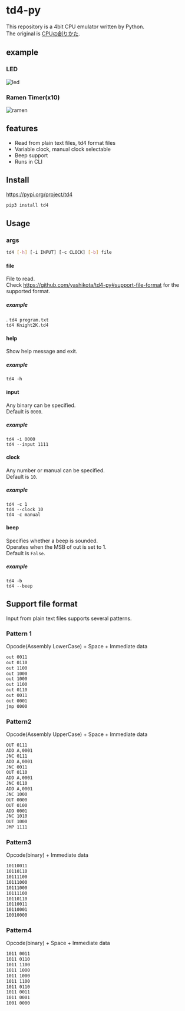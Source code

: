 # td4-py

This repository is a 4bit CPU emulator written by Python.  
The original is [CPUの創りかた](https://book.mynavi.jp/ec/products/detail/id=22065).  

## example

### LED

![led](https://raw.githubusercontent.com/yashikota/td4-py/master/img/led.gif)  

### Ramen Timer(x10)

![ramen](https://raw.githubusercontent.com/yashikota/td4-py/master/img/ramen.gif)

## features

- Read from plain text files, td4 format files
- Variable clock, manual clock selectable
- Beep support
- Runs in CLI

## Install

<https://pypi.org/project/td4>  

```sh
pip3 install td4
```

## Usage

### args

```sh
td4 [-h] [-i INPUT] [-c CLOCK] [-b] file
```

#### file

File to read.  
Check https://github.com/yashikota/td4-py#support-file-format for the supported format.  

##### example
.
`td4 program.txt`  
`td4 Knight2K.td4`  

#### help

Show help message and exit.  

##### example

`td4 -h`  

#### input

Any binary can be specified.  
Default is `0000`.  

##### example

`td4 -i 0000`  
`td4 --input 1111`  

#### clock

Any number or manual can be specified.  
Default is `10`.  

##### example

`td4 -c 1`  
`td4 --clock 10`  
`td4 -c manual`  

#### beep

Specifies whether a beep is sounded.  
Operates when the MSB of out is set to 1.  
Default is `False`.  

##### example

`td4 -b`  
`td4 --beep`  

## Support file format

Input from plain text files supports several patterns.  

### Pattern 1

Opcode(Assembly LowerCase) + Space + Immediate data

```txt
out 0011
out 0110
out 1100
out 1000
out 1000
out 1100
out 0110
out 0011
out 0001
jmp 0000
```

### Pattern2

Opcode(Assembly UpperCase) + Space + Immediate data  

```txt
OUT 0111
ADD A,0001
JNC 0111
ADD A,0001
JNC 0011
OUT 0110
ADD A,0001
JNC 0110
ADD A,0001
JNC 1000
OUT 0000
OUT 0100
ADD 0001
JNC 1010
OUT 1000
JMP 1111
```

### Pattern3

Opcode(binary) + Immediate data  

```txt
10110011
10110110
10111100
10111000
10111000
10111100
10110110
10110011
10110001
10010000
```

### Pattern4

Opcode(binary) + Space + Immediate data  

```txt
1011 0011
1011 0110
1011 1100
1011 1000
1011 1000
1011 1100
1011 0110
1011 0011
1011 0001
1001 0000
```
